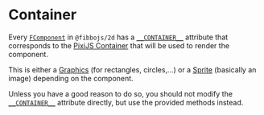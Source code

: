 # Container

Every [`FComponent`](/api/2d/classes/FComponent) in `@fibbojs/2d` has a [`__CONTAINER__`](/api/2d/classes/FComponent#container) attribute that corresponds to the [PixiJS Container](https://pixijs.com/8.x/guides/components/containers) that will be used to render the component.

This is either a [Graphics](https://pixijs.com/8.x/guides/components/graphics) (for rectangles, circles,...) or a [Sprite](https://pixijs.com/8.x/guides/components/sprites) (basically an image) depending on the component.

Unless you have a good reason to do so, you should not modify the [`__CONTAINER__`](/api/2d/classes/FComponent#container) attribute directly, but use the provided methods instead.
